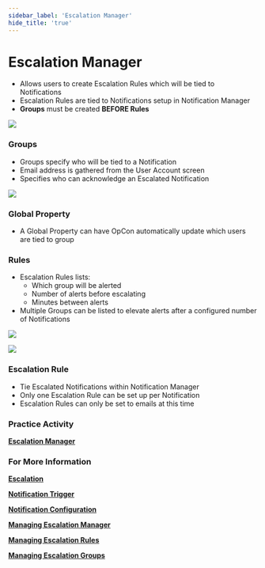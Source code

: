 ```yaml
---
sidebar_label: 'Escalation Manager'
hide_title: 'true'
---
```


# Escalation Manager

* Allows users to create Escalation Rules which will be tied to Notifications
* Escalation Rules are tied to Notifications setup in Notification Manager
* **Groups** must be created **BEFORE Rules**

![](../static/img/sm-escalation-manager-main-5e1b1018d4fdc970da996325b6b292ae.png)

### Groups

* Groups specify who will be tied to a Notification
* Email address is gathered from the User Account screen
* Specifies who can acknowledge an Escalated Notification

![](../static/img/sm-escalation-manager-group-97fea3a319db93ca82f6d28832560698.png)

### Global Property

* A Global Property can have OpCon automatically update which users are tied to group

### Rules

* Escalation Rules lists:
    * Which group will be alerted
    * Number of alerts before escalating
    * Minutes between alerts
* Multiple Groups can be listed to elevate alerts after a configured number of Notifications

![](../static/img/sm-escalation-rule-add-de6bd59be85b1e3c7c61d68ba0f3ec76.png)

![](../static/img/sm-escalation-rule-sequence-b4bafb6eb344b7210283839236aa39a8.png)

### Escalation Rule

* Tie Escalated Notifications within Notification Manager
* Only one Escalation Rule can be set up per Notification
* Escalation Rules can only be set to emails at this time

### Practice Activity

**<a href="practice-escalation-manager" target="_blank">Escalation Manager</a>**

### For More Information

**[Escalation](https://help.smatechnologies.com/opcon/core/notifications/Escalation)**

**[Notification Trigger](https://help.smatechnologies.com/opcon/core/notifications/Notification-Triggers)**

**[Notification Configuration](https://help.smatechnologies.com/opcon/core/notifications/Notification-Configuration)**

**[Managing Escalation Manager](https://help.smatechnologies.com/opcon/core/Files/UI/Solution-Manager/Library/EscalationManager/Escalation-Manager)**

**[Managing Escalation Rules](https://help.smatechnologies.com/opcon/core/Files/UI/Solution-Manager/Library/EscalationManager/Managing-Escalation-Rules)**

**[Managing Escalation Groups](https://help.smatechnologies.com/opcon/core/Files/UI/Solution-Manager/Library/EscalationManager/Managing-Escalation-Groups)**


